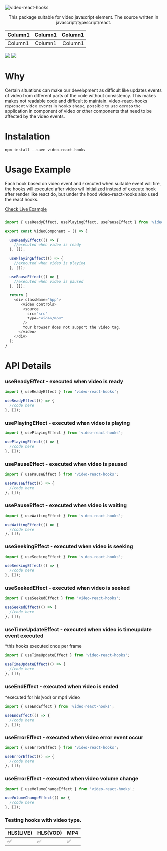 ![video-react-hooks](https://i.ibb.co/CzzMNM7/video-react-1.jpg)

<p align="center">This package suitable for video javascript element. The source written in javascript/typescript/react.</p>

<center>

|Column1|Column1|Column1|
|:----|:----:|----:|
|Column1|Column1|Column1|

</center>

![](https://img.shields.io/npm/dt/video-react-hooks?style=flat-square)
![](https://img.shields.io/github/languages/code-size/davidkern13/video-react-hooks?color=green&style=flat-square)


# Why

Certain situations can make our development as difficult like updates events of video from different parts of the code without consistency.
This makes makes not readable code and difficult to maintain. video-react-hooks represent video events in hooks shape, possible to use across the application in component of video or other components that need to be affected by the video events.

# Instalation

```
npm install --save video-react-hooks
```

# Usage Example

Each hook based on video event and executed when suitable event will fire, the hooks will executed after video will initialized instead of execute hook after render like react do, but under the hood video-react-hooks also used the react hooks.

[Check Live Example](https://codesandbox.io/s/video-react-hooks-n9bu3d)

```JavaScript

import { useReadyEffect, usePlayingEffect, usePauseEffect } from 'video-react-hooks';

export const VideoComponent = () => {

  useReadyEffect(() => {
    //executed when video is ready
  }, []);

  usePlayingEffect(() => {
    //executed when video is playing
  }, []);

  usePauseEffect(() => {
    //executed when video is paused
  }, []);

  return (
    <div className="App">
       <video controls>
        <source
          src="src"
          type="video/mp4"
        />
        Your browser does not support the video tag.
      </video>
    </div>
  );
}

```

# API Details


### useReadyEffect - executed when video is ready

```JavaScript
import { useReadyEffect } from 'video-react-hooks';

useReadyEffect(() => {
  //code here
}, []);
```

### usePlayingEffect - executed when video is playing

```JavaScript
import { usePlayingEffect } from 'video-react-hooks';

usePlayingEffect(() => {
  //code here
}, []);
```

### usePauseEffect - executed when video is paused

```JavaScript
import { usePauseEffect } from 'video-react-hooks';

usePauseEffect(() => {
  //code here
}, []);
```

### usePauseEffect - executed when video is waiting

```JavaScript
import { useWaitingEffect } from 'video-react-hooks';

useWaitingEffect(() => {
  //code here
}, []);
```

### useSeekingEffect - executed when video is seeking

```JavaScript
import { useSeekingEffect } from 'video-react-hooks';

useSeekingEffect(() => {
  //code here
}, []);
```

### useSeekedEffect - executed when video is seeked

```JavaScript
import { useSeekedEffect } from 'video-react-hooks';

useSeekedEffect(() => {
  //code here
}, []);
```

### useTimeUpdateEffect - executed when video is timeupdate event executed
*this hooks executed once per frame

```JavaScript
import { useTimeUpdateEffect } from 'video-react-hooks';

useTimeUpdateEffect(() => {
  //code here
}, []);
```

### useEndEffect - executed when video is ended
*executed for hls(vod) or mp4 video

```JavaScript
import { useEndEffect } from 'video-react-hooks';

useEndEffect(() => {
  //code here
}, []);
```

### useErrorEffect - executed when video error event occur

```JavaScript
import { useErrorEffect } from 'video-react-hooks';

useErrorEffect(() => {
  //code here
}, []);
```

### useErrorEffect - executed when video volume change

```JavaScript
import { useVolumeChangeEffect } from 'video-react-hooks';

useVolumeChangeEffect(() => {
  //code here
}, []);
```


### Testing hooks with video type.

| HLS(LIVE) | HLS(VOD) | MP4 |
| ------------- | ------------- | ------------- |
| :white_check_mark: | :white_check_mark: | :white_check_mark: |
